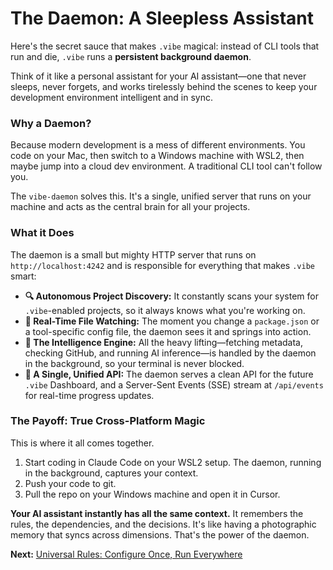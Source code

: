 # The Daemon: A Sleepless Assistant

Here's the secret sauce that makes `.vibe` magical: instead of CLI tools that run and die, `.vibe` runs a **persistent background daemon**.

Think of it like a personal assistant for your AI assistant—one that never sleeps, never forgets, and works tirelessly behind the scenes to keep your development environment intelligent and in sync.

### Why a Daemon?

Because modern development is a mess of different environments. You code on your Mac, then switch to a Windows machine with WSL2, then maybe jump into a cloud dev environment. A traditional CLI tool can't follow you.

The `vibe-daemon` solves this. It's a single, unified server that runs on your machine and acts as the central brain for all your projects.

### What it Does

The daemon is a small but mighty HTTP server that runs on `http://localhost:4242` and is responsible for everything that makes `.vibe` smart:

- **🔍 Autonomous Project Discovery:** It constantly scans your system for `.vibe`-enabled projects, so it always knows what you're working on.
- **🔄 Real-Time File Watching:** The moment you change a `package.json` or a tool-specific config file, the daemon sees it and springs into action.
- **🧠 The Intelligence Engine:** All the heavy lifting—fetching metadata, checking GitHub, and running AI inference—is handled by the daemon in the background, so your terminal is never blocked.
- **📡 A Single, Unified API:** The daemon serves a clean API for the future `.vibe` Dashboard, and a Server-Sent Events (SSE) stream at `/api/events` for real-time progress updates.

### The Payoff: True Cross-Platform Magic

This is where it all comes together.

1. Start coding in Claude Code on your WSL2 setup. The daemon, running in the background, captures your context.
2. Push your code to git.
3. Pull the repo on your Windows machine and open it in Cursor.

**Your AI assistant instantly has all the same context.** It remembers the rules, the dependencies, and the decisions. It's like having a photographic memory that syncs across dimensions. That's the power of the daemon.

**Next:** [Universal Rules: Configure Once, Run Everywhere](./03-universal-rules.md)
